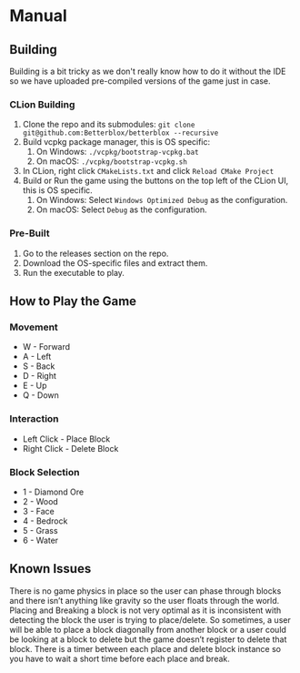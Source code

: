 # Manual
## Building
Building is a bit tricky as we don't really know how to do it without the IDE so we have uploaded pre-compiled versions of the game just in case.  
### CLion Building
1. Clone the repo and its submodules: `git clone git@github.com:Betterblox/betterblox --recursive`
2. Build vcpkg package manager, this is OS specific:
   1. On Windows: `./vcpkg/bootstrap-vcpkg.bat`
   2. On macOS: `./vcpkg/bootstrap-vcpkg.sh`
3. In CLion, right click `CMakeLists.txt` and click `Reload CMake Project`
4. Build or Run the game using the buttons on the top left of the CLion UI, this is OS specific.
   1. On Windows: Select `Windows Optimized Debug` as the configuration.
   2. On macOS: Select `Debug` as the configuration.
### Pre-Built
1. Go to the releases section on the repo.
2. Download the OS-specific files and extract them.
3. Run the executable to play.

## How to Play the Game
### Movement
- W - Forward
- A - Left
- S - Back
- D - Right
- E - Up
- Q - Down

### Interaction
- Left Click - Place Block
- Right Click - Delete Block

### Block Selection
- 1 - Diamond Ore
- 2 - Wood
- 3 - Face
- 4 - Bedrock
- 5 - Grass
- 6 - Water


## Known Issues
There is no game physics in place so the user can phase through blocks and there isn’t anything like gravity so the user floats through the world. Placing and Breaking a block is not very optimal as it is inconsistent with detecting the block the user is trying to place/delete. So sometimes, a user will be able to place a block diagonally from another block or a user could be looking at a block to delete but the game doesn’t register to delete that block. There is a timer between each place and delete block instance so you have to wait a short time before each place and break.
